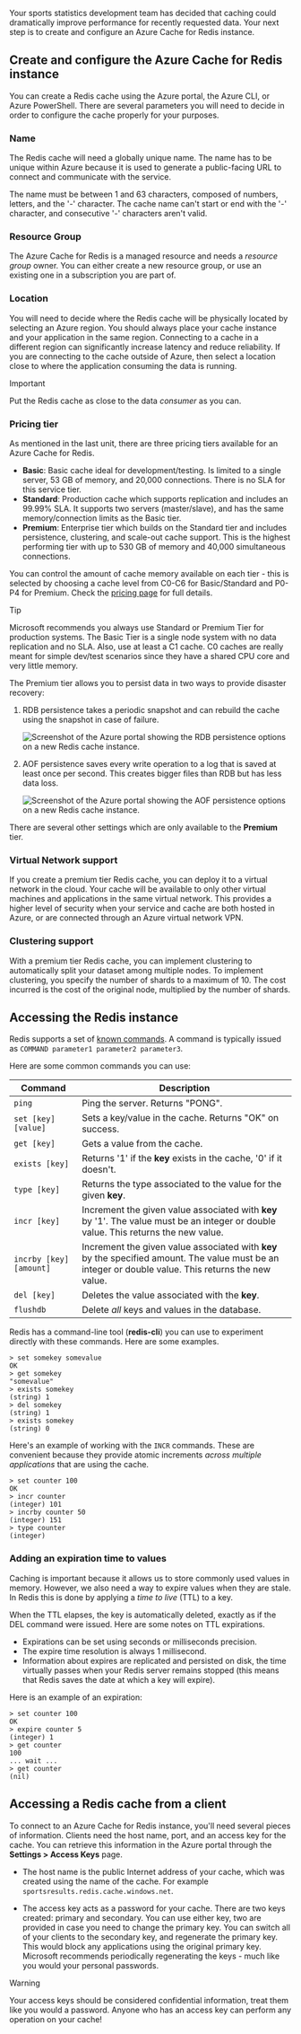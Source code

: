 Your sports statistics development team has decided that caching could dramatically improve performance for recently requested data. Your next step is to create and configure an Azure Cache for Redis instance.

## Create and configure the Azure Cache for Redis instance

You can create a Redis cache using the Azure portal, the Azure CLI, or Azure PowerShell. There are several parameters you will need to decide in order to configure the cache properly for your purposes.

### Name

The Redis cache will need a globally unique name. The name has to be unique within Azure because it is used to generate a public-facing URL to connect and communicate with the service.

The name must be between 1 and 63 characters, composed of numbers, letters, and the '-' character. The cache name can't start or end with the '-' character, and consecutive '-' characters aren't valid.

### Resource Group

The Azure Cache for Redis is a managed resource and needs a _resource group_ owner. You can either create a new resource group, or use an existing one in a subscription you are part of.

### Location

You will need to decide where the Redis cache will be physically located by selecting an Azure region. You should always place your cache instance and your application in the same region. Connecting to a cache in a different region can significantly increase latency and reduce reliability. If you are connecting to the cache outside of Azure, then select a location close to where the application consuming the data is running.

> [!IMPORTANT]
> Put the Redis cache as close to the data _consumer_ as you can.

### Pricing tier

As mentioned in the last unit, there are three pricing tiers available for an Azure Cache for Redis.

- **Basic**: Basic cache ideal for development/testing. Is limited to a single server, 53 GB of memory, and 20,000 connections. There is no SLA for this service tier.
- **Standard**: Production cache which supports replication and includes an 99.99% SLA. It supports two servers (master/slave), and has the same memory/connection limits as the Basic tier.
- **Premium**: Enterprise tier which builds on the Standard tier and includes persistence, clustering, and scale-out cache support. This is the highest performing tier with up to 530 GB of memory and 40,000 simultaneous connections.

You can control the amount of cache memory available on each tier - this is selected by choosing a cache level from C0-C6 for Basic/Standard and P0-P4 for Premium. Check the [pricing page](https://azure.microsoft.com/pricing/details/cache/) for full details.

> [!TIP]
> Microsoft recommends you always use Standard or Premium Tier for production systems. The Basic Tier is a single node system with no data replication and no SLA. Also, use at least a C1 cache. C0 caches are really meant for simple dev/test scenarios since they have a shared CPU core and very little memory.

The Premium tier allows you to persist data in two ways to provide disaster recovery:

1. RDB persistence takes a periodic snapshot and can rebuild the cache using the snapshot in case of failure.

    ![Screenshot of the Azure portal showing the RDB persistence options on a new Redis cache instance.](../media/3-redis-persistence-1.png)

2. AOF persistence saves every write operation to a log that is saved at least once per second. This creates bigger files than RDB but has less data loss.

    ![Screenshot of the Azure portal showing the AOF persistence options on a new Redis cache instance.](../media/3-redis-persistence-2.png)

There are several other settings which are only available to the **Premium** tier.

### Virtual Network support

If you create a premium tier Redis cache, you can deploy it to a virtual network in the cloud. Your cache will be available to only other virtual machines and applications in the same virtual network. This provides a higher level of security when your service and cache are both hosted in Azure, or are connected through an Azure virtual network VPN.

### Clustering support

With a premium tier Redis cache, you can implement clustering to automatically split your dataset among multiple nodes. To implement clustering, you specify the number of shards to a maximum of 10. The cost incurred is the cost of the original node, multiplied by the number of shards.

## Accessing the Redis instance

Redis supports a set of [known commands](https://redis.io/commands). A command is typically issued as `COMMAND parameter1 parameter2 parameter3`.

Here are some common commands you can use:

| Command | Description |
|---------|-------------|
| `ping` | Ping the server. Returns "PONG". |
| `set [key] [value]` | Sets a key/value in the cache. Returns "OK" on success. |
| `get [key]` | Gets a value from the cache. |
| `exists [key]` | Returns '1' if the **key** exists in the cache, '0' if it doesn't. |
| `type [key]` | Returns the type associated to the value for the given **key**. |
| `incr [key]` | Increment the given value associated with **key** by '1'. The value must be an integer or double value. This returns the new value. |
| `incrby [key] [amount]` | Increment the given value associated with **key** by the specified amount. The value must be an integer or double value. This returns the new value. |
| `del [key]` | Deletes the value associated with the **key**. |
| `flushdb` | Delete _all_ keys and values in the database. |

Redis has a command-line tool (**redis-cli**) you can use to experiment directly with these commands. Here are some examples.

```output
> set somekey somevalue
OK
> get somekey
"somevalue"
> exists somekey
(string) 1
> del somekey
(string) 1
> exists somekey
(string) 0
```

Here's an example of working with the `INCR` commands. These are convenient because they provide atomic increments _across multiple applications_ that are using the cache.

```output
> set counter 100
OK
> incr counter
(integer) 101
> incrby counter 50
(integer) 151
> type counter
(integer)
```

### Adding an expiration time to values

Caching is important because it allows us to store commonly used values in memory. However, we also need a way to expire values when they are stale. In Redis this is done by applying a _time to live_ (TTL) to a key.

When the TTL elapses, the key is automatically deleted, exactly as if the DEL command were issued. Here are some notes on TTL expirations.

- Expirations can be set using seconds or milliseconds precision.
- The expire time resolution is always 1 millisecond.
- Information about expires are replicated and persisted on disk, the time virtually passes when your Redis server remains stopped (this means that Redis saves the date at which a key will expire).

Here is an example of an expiration:

```output
> set counter 100
OK
> expire counter 5
(integer) 1
> get counter
100
... wait ...
> get counter
(nil)
```

## Accessing a Redis cache from a client

To connect to an Azure Cache for Redis instance, you'll need several pieces of information. Clients need the host name, port, and an access key for the cache. You can retrieve this information in the Azure portal through the **Settings > Access Keys** page. 

- The host name is the public Internet address of your cache, which was created using the name of the cache. For example `sportsresults.redis.cache.windows.net`.

- The access key acts as a password for your cache. There are two keys created: primary and secondary. You can use either key, two are provided in case you need to change the primary key. You can switch all of your clients to the secondary key, and regenerate the primary key. This would block any applications using the original primary key. Microsoft recommends periodically regenerating the keys - much like you would your personal passwords.

> [!WARNING]
> Your access keys should be considered confidential information, treat them like you would a password. Anyone who has an access key can perform any operation on your cache!

